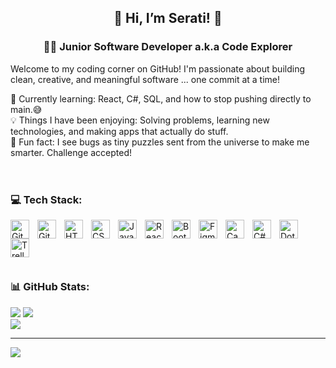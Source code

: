 <h2 align="center">🚀 Hi, I’m Serati! 👋</h2>

<h3 align="center">🧑‍💻 Junior Software Developer a.k.a Code Explorer</h3> 

Welcome to my coding corner on GitHub! I'm passionate about building clean, creative, and meaningful software ... one commit at a time!

🎯 Currently learning: React, C#, SQL, and how to stop pushing directly to main.😅 <br />
💡 Things I have been enjoying: Solving problems, learning new technologies, and making apps that actually do stuff. <br />
🧩 Fun fact: I see bugs as tiny puzzles sent from the universe to make me smarter. Challenge accepted! <br />
<br />
#

### 💻 Tech Stack:
<img align="left" alt="Git" width="30px" style="padding-right:10px;" src="https://cdn.jsdelivr.net/gh/devicons/devicon/icons/git/git-original.svg" />
<img align="left" alt="GitHub" width="30px" style="padding-right:10px;" src="https://cdn.jsdelivr.net/gh/devicons/devicon/icons/github/github-original.svg" />

<img align="left" alt="HTML" width="30px" style="padding-right:10px;" src="https://cdn.jsdelivr.net/gh/devicons/devicon/icons/html5/html5-plain.svg" />
<img align="left" alt="CSS" width="30px" style="padding-right:10px;" src="https://cdn.jsdelivr.net/gh/devicons/devicon/icons/css3/css3-plain.svg" />
<img align="left" alt="JavaScript" width="30px" style="padding-right:10px;" src="https://devicon-website.vercel.app/api/javascript/original.svg"></img>

<img align="left" alt="React" width="30px" style="padding-right:10px;" src="https://devicon-website.vercel.app/api/react/original.svg"></img>
<img align="left" alt="Bootstrap" width="30px" style="padding-right:10px;" src="https://devicon-website.vercel.app/api/bootstrap/original.svg"></img>

<img align="left" alt="Figma" width="30px" style="padding-right:10px;" src="https://devicon-website.vercel.app/api/figma/original.svg"></img>
<img align="left" alt="Canva" width="30px" style="padding-right:10px;" src="https://devicon-website.vercel.app/api/canva/original.svg"></img>
<img align="left" alt="C#" width="30px" style="padding-right:10px;" src="https://devicon-website.vercel.app/api/csharp/original.svg"></img>

<!--Backend Technologies-->
<img align="left" alt="DotnetCore" width="30px" style="padding-right:10px;" src="https://devicon-website.vercel.app/api/dotnetcore/original.svg"></img>
<img align="left" alt="Trello" width="30px" style="padding-right:10px;" src="https://devicon-website.vercel.app/api/trello/plain.svg"></img>
<br />
#
<br />

### 📊 GitHub Stats:
![](https://github-readme-stats.vercel.app/api?username=SeratiVilankulu&theme=default&hide_border=false&include_all_commits=false&count_private=false)
![](https://nirzak-streak-stats.vercel.app/?user=SeratiVilankulu&theme=default&hide_border=false)<br/>
![](https://github-readme-stats.vercel.app/api/top-langs/?username=SeratiVilankulu&theme=default&hide_border=false&include_all_commits=false&count_private=false&layout=compact)

---
[![](https://visitcount.itsvg.in/api?id=SeratiVilankulu&icon=0&color=0)](https://visitcount.itsvg.in)
#


<!-- Proudly created with GPRM ( https://gprm.itsvg.in ) -->






